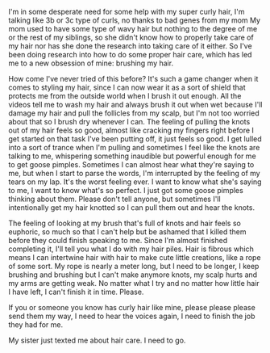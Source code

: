 I'm in some desperate need for some help with my super curly hair, I'm talking like 3b or 3c type of curls, no thanks to bad genes from my mom My mom used to have some type of wavy hair but nothing to the degree of me or the rest of my siblings, so she didn't know how to properly take care of my hair nor has she done the research into taking care of it either. So I've been doing research into how to do some proper hair care, which has led me to a new obsession of mine: brushing my hair.

How come I've never tried of this before? It's such a game changer when it comes to styling my hair, since I can now wear it as a sort of shield that protects me from the outside world when I brush it out enough. All the videos tell me to wash my hair and always brush it out when wet because I'll damage my hair and pull the follicles from my scalp, but I'm not too worried about that so I brush dry whenever I can. The feeling of pulling the knots out of my hair feels so good, almost like cracking my fingers right before I get started on that task I've been putting off, it just feels so good.  I get lulled into a sort of trance when I'm pulling and sometimes I feel like the knots are talking to me, whispering something inaudible but powerful enough for me to get goose pimples. Sometimes I can almost hear what they're saying to me, but when I start to parse the words, I'm interrupted by the feeling of my tears on my lap. It's the worst feeling ever. I want to know what she's saying to me, I want to know what's so perfect. I just got some goose pimples thinking about them. Please don't tell anyone, but sometimes I'll intentionally get my hair knotted so I can pull them out and hear the knots.

The feeling of looking at my brush that's full of knots and hair feels so euphoric, so much so that I can't help but be ashamed that I killed them before they could finish speaking to me. Since I'm almost finished completing it, I'll tell you what I do with my hair piles. Hair is fibrous which means I can intertwine hair with hair to make cute little creations, like a rope of some sort. My rope is nearly a meter long, but I need to be longer, I keep brushing and brushing but I can't make anymore knots, my scalp hurts and my arms are getting weak. No matter what I try and no matter how little hair I have left, I can't finish it in time. Please.

If you or someone you know has curly hair like mine, please please please send them my way, I need to hear the voices again, I need to finish the job they had for me.

My sister just texted me about hair care. I need to go.